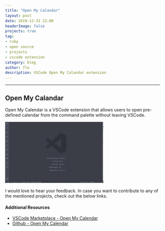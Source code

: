 ```yaml
---
title: "Open My Calandar"
layout: post
date: 2019-12-31 22:00
headerImage: false
projects: true
tag:
- ruby
- open source
- projects
- vscode extension
category: blog
author: flo
description: VSCode Open My Calandar extension
---
```

---

## Open My Calandar

Open My Calendar is a VSCode extension that allows users to open pre-defined calendar from the command palette without leaving VSCode.

![Multi-step sample](/assets/images/open_my_calendar/open-my-calendar.gif)

I would love to hear your feedback. In case you want to contribute to any of the mentioned projects, check out the below links.

#### Additional Resources

-   [VSCode Marketplace - Open My Calendar](https://marketplace.visualstudio.com/items?itemName=florianjosefreheis.open-my-calendar)
-   [Github - Open My Calendar](https://github.com/florianjosefreheis/florianjosefreheis.github.io)
